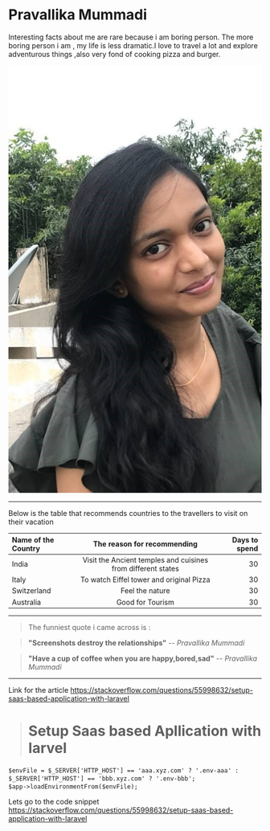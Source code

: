 # Pravallika Mummadi

Interesting facts about me are rare because i am boring person. The more boring person i am , my life is less dramatic.I love to travel a lot and explore adventurous things ,also very fond of cooking pizza and burger.

 ![Image](aboutPIC.JPG)

 ***************
 Below is the table that recommends countries to the travellers to visit on their vacation

 |Name of the Country|The reason for recommending|Days to spend|
| :--- | :---: | ---: |
 | India | Visit the Ancient temples and cuisines from different states | 30 |
 | Italy | To watch Eiffel tower and original Pizza | 30|
 | Switzerland | Feel the nature | 30 |
 | Australia | Good for Tourism | 30 |

 *************
 > The funniest quote i came across is :

 >**"Screenshots destroy the relationships"** -- *Pravallika Mummadi*

 >**"Have a cup of coffee when you are happy,bored,sad"** -- *Pravallika Mummadi*

 *************
  Link for the article <https://stackoverflow.com/questions/55998632/setup-saas-based-application-with-laravel> 
 ># Setup Saas based Apllication with larvel

 ```
 $envFile = $_SERVER['HTTP_HOST'] == 'aaa.xyz.com' ? '.env-aaa' : $_SERVER['HTTP_HOST'] == 'bbb.xyz.com' ? '.env-bbb';
$app->loadEnvironmentFrom($envFile);

 ```


Lets go to the code snippet <https://stackoverflow.com/questions/55998632/setup-saas-based-application-with-laravel> 



